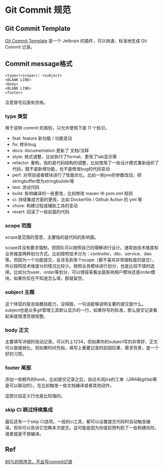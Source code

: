 # Git Commit 规范

## Git Commit Template

[Git Commit Template](https://plugins.jetbrains.com/plugin/9861-git-commit-template) 是一个 Jetbrain 的插件，可以快速、标准地生成 Git Commit 记录。

## Commit message格式

```text
<type>(<scope>): <subject>
<BLANK LINE>
<body>
<BLANK LINE>
<footer>
```

注意冒号后面有空格。

### type 类型

用于说明 commit 的类别，只允许使用下面 11 个标识。

- feat: feature 新功能 / 功能变动
- fix: 修补bug
- docs: documentation 更新了 文档/注释
- style: 格式调整，比如执行了format、更改了tab显示等
- refactor: 重构，指的是代码结构的调整，比如使用了一些设计模式重新组织了代码，既不是新增功能，也不是修改bug的代码变动
- perf: 对项目或者模块进行了性能优化。比如一些jvm的参数改动，把stringbuffer改为stringbuilder等
- test: 测试代码
- build: 影响编译的一些更改，比如修改 maven 中 pom.xml 规则
- ci: 持续集成方面的更改，比如 Dockerfile / Github Action 的 yml 等
- chore: 构建过程或辅助工具的变动
- revert: 回滚了一些前面的代码

### scope 范围

scope是范围的意思，主要指的是代码的影响面。

scope并没有要求强制，但团队可以按照自己的理解进行设计。通常由技术维度和业务维度两种划分方式。比如按照技术分为：controller、dto、service、dao等。但因为一个功能提交，会涉及到多个scope（都不喜欢非常细粒度的提交），所以按照技术维度分的情况比较少。按照业务模块进行划分，也是比较不错的选择。比如分为user、order等划分，可以很容易看出是影响用户模块还是order模块。如果你实在不知道怎么填，那就留空。

### subject 主题

这个体现的是总结概括能力，没得跑。一句话能够说明主要的提交是什么。subject也是众多git管理工具默认显示的一行。如果你写的标准，那么提交记录看起来就很漂亮很规整。

### body 正文

主要填写详细的改动记录。可以列上1234，但如果你的subject写的非常好，正文可以直接弱化。但如果时间充裕，填写上重要记录的前因后果，需求背景，是一个好的习惯。

### footer 尾部

添加一些额外的hook，比如提交记录之后，自动关闭jira的工单（JIRA和gitlab等是可以联动的）。在比如触发一些文档编译或者其他动作。

这部分自定义行也是比较强的。

### skip CI 跳过持续集成

最后还有一个skip CI选项。一般的ci工具，都可以设置提交代码时自动触发编译。但你可以告诉它忽略本次提交。这可能是因为你提前预判到了一些构建风险，或者就是不想编译。

## Ref

[80%的程序员，不会写commit记录](https://zhuanlan.zhihu.com/p/358003490)
